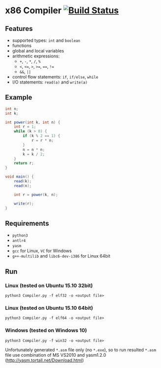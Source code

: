# x86 Сompiler [![Build Status](https://travis-ci.org/Nilera/Compiler.svg?branch=master)](https://travis-ci.org/Nilera/Compiler)

## Features
* supported types: `int` and `boolean`
* functions
* global and local variables
* arithmetic expressions: 
  * `+`, `-`, `*`, `/`, `%`
  * `<`, `<=`, `>`, `>=`, `==`, `!=`
  * `&&`, `||`
* control flow statements: `if`, `if/else`, `while`
* I/O statements: `read(a)` and `write(a)`


## Example
```java
int n;
int k;

int power(int k, int n) {
    int r = 1;
    while (k > 0) {
        if (k % 2 == 1) {
            r = r * n;
        }
        n = n * n;
        k = k / 2;
    }
    return r;
}

void main() {
    read(k);
    read(n);

    int r = power(k, n);

    write(r);
}
```

## Requirements
* `python3`
* `antlr4`
* `yasm`
* `gcc` for Linux, `VC` for Windows
* `g++-multilib` and `libc6-dev-i386` for Linux 64bit

## Run
### Linux (tested on Ubuntu 15.10 32bit)
`python3 Compiler.py -f elf32 -o <output file>`

### Linux (tested on Ubuntu 15.10 64bit)
`python3 Compiler.py -f elf64 -o <output file>`

### Windows (tested on Windows 10)
`python3 Compiler.py -f win32 -o <output file>`

Unfortunately generated `*.asm` file only (no `*.exe`), so to run resulted `*.asm` file use combination of MS VS2010 and yasm1.2.0 (http://yasm.tortall.net/Download.html)
